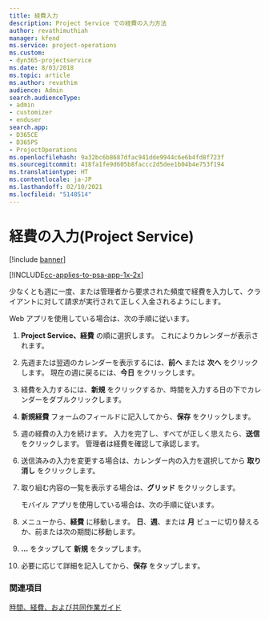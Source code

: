 ```yaml
---
title: 経費入力
description: Project Service での経費の入力方法
author: revathimuthiah
manager: kfend
ms.service: project-operations
ms.custom:
- dyn365-projectservice
ms.date: 8/03/2018
ms.topic: article
ms.author: revathim
audience: Admin
search.audienceType:
- admin
- customizer
- enduser
search.app:
- D365CE
- D365PS
- ProjectOperations
ms.openlocfilehash: 9a32bc6b8687dfac941dde9944c6e6b4fd8f723f
ms.sourcegitcommit: 418fa1fe9d605b8faccc2d5dee1b04b4e753f194
ms.translationtype: HT
ms.contentlocale: ja-JP
ms.lasthandoff: 02/10/2021
ms.locfileid: "5148514"
---
```

# <a name="enter-expenses-project-service"></a>経費の入力(Project Service)

[!include [banner](../includes/psa-now-project-operations.md)]

[!INCLUDE[cc-applies-to-psa-app-1x-2x](../includes/cc-applies-to-psa-app-1x-2x.md)]

少なくとも週に一度、または管理者から要求された頻度で経費を入力して、クライアントに対して請求が実行されて正しく入金されるようにします。  
  
 Web アプリを使用している場合は、次の手順に従います。  
  
1. **Project Service、経費** の順に選択します。 これによりカレンダーが表示されます。  
  
2. 先週または翌週のカレンダーを表示するには、**前へ** または **次へ** をクリックします。 現在の週に戻るには、**今日** をクリックします。  
  
3. 経費を入力するには、**新規** をクリックするか、時間を入力する日の下でカレンダーをダブルクリックします。  
  
4. **新規経費** フォームのフィールドに記入してから、**保存** をクリックします。  
  
5. 週の経費の入力を続けます。 入力を完了し、すべてが正しく思えたら、**送信** をクリックします。 管理者は経費を確認して承認します。  
  
6. 送信済みの入力を変更する場合は、カレンダー内の入力を選択してから **取り消し** をクリックします。  
  
7. 取り組む内容の一覧を表示する場合は、**グリッド** をクリックします。  
  
   モバイル アプリを使用している場合は、次の手順に従います。  
  
8. メニューから、**経費** に移動します。     **日**、**週**、または **月** ビューに切り替えるか、前または次の期間に移動します。  
  
9. **…** をタップして **新規** をタップします。  
  
10. 必要に応じて詳細を記入してから、**保存** をタップします。  
  
### <a name="see-also"></a>関連項目  
 [時間、経費、および共同作業ガイド](../psa/time-expense-collaboration-guide.md)
